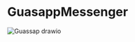 # GuasappMessenger

![Guassap drawio](https://github.com/user-attachments/assets/c6aa24cf-8174-48f7-8d61-2c36c91ba1a7)
